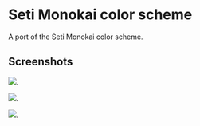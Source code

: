 # Seti Monokai color scheme

A port of the Seti Monokai color scheme.

## Screenshots
![](https://github.com/smukkekim/vscode-setimonokai-theme/blob/master/images/html.png?raw=true).

![](https://github.com/smukkekim/vscode-setimonokai-theme/blob/master/images/js.png?raw=true).

![](https://github.com/smukkekim/vscode-setimonokai-theme/blob/master/images/scss.png?raw=true).
